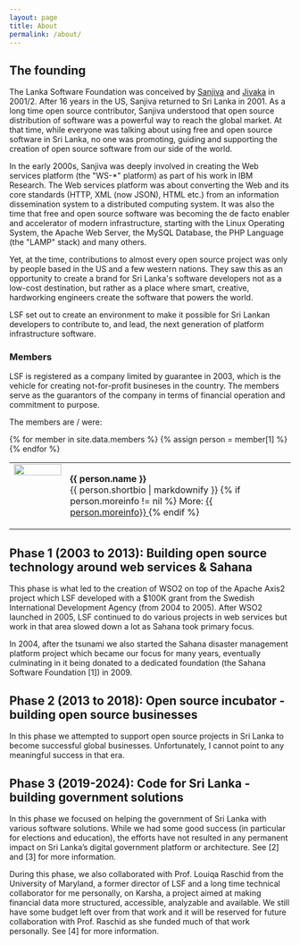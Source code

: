 ```yaml
---
layout: page
title: About
permalink: /about/
---
```


## The founding

The Lanka Software Foundation was conceived by <a href="/about/members#sanjiva">Sanjiva</a> and <a href="/about/members#jivaka">Jivaka</a> in 2001/2. After 16 years in the US, Sanjiva returned to Sri Lanka in 2001. As a long time open source contributor, Sanjiva understood that open source distribution of software was a powerful way to reach the global market. At that time, while everyone was talking about using free and open source software in Sri Lanka, no one was promoting, guiding and supporting the creation of open source software from our side of the world. 

In the early 2000s, Sanjiva was deeply involved in creating the Web services platform (the "WS-*" platform) as part of his work in IBM Research. The Web services platform was about converting the Web and its core standards (HTTP, XML (now JSON), HTML etc.) from an information dissemination system to a distributed computing system. It was also the time that free and open source software was becoming the de facto enabler and accelerator of modern infrastructure, starting with the Linux Operating System, the Apache Web Server, the MySQL Database, the PHP Language (the "LAMP" stack) and many others.

Yet, at the time, contributions to almost every open source project was only by people based in the US and a few western nations. They saw this as an opportunity to create a brand for Sri Lanka's software developers not as a low-cost destination, but rather as a place where smart, creative, hardworking engineers create the software that powers the world.

LSF set out to create an environment to make it possible for Sri Lankan developers to contribute to, and lead, the next generation of platform infrastructure software.


### Members

LSF is registered as a company limited by guarantee in 2003, which is the vehicle for creating not-for-profit busineses in the country. The members serve as the guarantors of the company in terms of financial operation and commitment to purpose.

The members are / were:

<table>
    {% for member in site.data.members %}
        {% assign person = member[1] %}
        <tr>
            <td width="20%" style="vertical-align: top;">
                <img src="{{ site.baseurl }}/{{ person.image }} " width="100%">
            </td>
            <td>
                <p id="{{ member[0] }}">
                    <b> {{ person.name }} </b><br>
                    {{ person.shortbio | markdownify }}
                    {% if person.moreinfo != nil %}
                        More: 
                        <a href="{{ person.moreinfo }}"> {{ person.moreinfo}} </a>
                    {% endif %}
                </p>                
            </td>
        </tr>
    {% endfor %}
</table>


## Phase 1 (2003 to 2013): Building open source technology around web services & Sahana
This phase is what led to the creation of WSO2 on top of the Apache Axis2 project which LSF developed with a $100K grant from the Swedish International Development Agency (from 2004 to 2005). After WSO2 launched in 2005, LSF continued to do various projects in web services but work in that area slowed down a lot as Sahana took primary focus.


In 2004, after the tsunami we also started the Sahana disaster management platform project which became our focus for many years, eventually culminating in it being donated to a dedicated foundation (the Sahana Software Foundation [1]) in 2009. 

## Phase 2 (2013 to 2018): Open source incubator - building open source businesses

In this phase we attempted to support open source projects in Sri Lanka to become successful global businesses. Unfortunately, I cannot point to any meaningful success in that era.

## Phase 3 (2019-2024): Code for Sri Lanka - building government solutions

In this phase we focused on helping the government of Sri Lanka with various software solutions. While we had some good success (in particular for elections and education), the efforts have not resulted in any permanent impact on Sri Lanka’s digital government platform or architecture. See [2] and [3] for more information.

During this phase, we also collaborated with Prof. Louiqa Raschid from the University of Maryland, a former director of LSF and a long time technical collaborator for me personally, on Karsha, a project aimed at making financial data more structured, accessible, analyzable and available. We still have some budget left over from that work and it will be reserved for future collaboration with Prof. Raschid as she funded much of that work personally. See [4] for more information.



